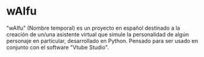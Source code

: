 # wAIfu
"wAIfu" (Nombre temporal) es un proyecto en español destinado a la creación de un/una asistente virtual que simule la personalidad de algún personaje en particular, desarrollado en Python. Pensado para ser usado en conjunto con el software "Vtube Studio".
